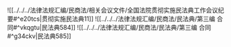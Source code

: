 ![[../../../法律法规汇编/民商法/相关会议文件/全国法院贯彻实施民法典工作会议纪要#^e20tcs|贯彻实施民法典11]]
![[../../../法律法规汇编/民商法/民法典/第三编 合同#^vkqgtu|民法典584]]
![[../../../法律法规汇编/民商法/民法典/第三编 合同#^g34ckv|民法典585]]